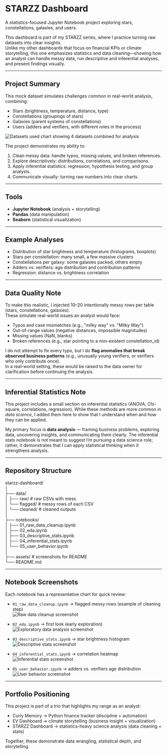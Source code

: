 # STARZZ Dashboard  

A statistics-focused Jupyter Notebook project exploring stars, constellations, galaxies, and users.  

This dashboard is part of my STARZZ series, where I practice turning raw datasets into clear insights.  
Unlike my other dashboards that focus on financial KPIs or climate storytelling, this one emphasizes statistics and data cleaning—showing how an analyst can handle messy data, run descriptive and inferential analyses, and present findings visually.  

---

## Project Summary  

This mock dataset simulates challenges common in real-world analysis, combining:  

- Stars (brightness, temperature, distance, type)  
- Constellations (groupings of stars)  
- Galaxies (parent systems of constellations)  
- Users (adders and verifiers, with different roles in the process)  

![Datasets used chart showing 4 datasets combined for analysis](assets/schema.png)  

The project demonstrates my ability to:  

1. Clean messy data: handle typos, missing values, and broken references.  
2. Explore descriptively: distributions, correlations, and comparisons.  
3. Apply inferential statistics: regression, hypothesis testing, and group analysis.  
4. Communicate visually: turning raw numbers into clear charts.  

---

## Tools  

- **Jupyter Notebook** (analysis + storytelling)  
- **Pandas** (data manipulation)  
- **Seaborn** (statistical visualization)  

---

## Example Analyses  

- Distribution of star brightness and temperature (histograms, boxplots)  
- Stars per constellation: many small, a few massive clusters  
- Constellations per galaxy: some galaxies packed, others empty  
- Adders vs. verifiers: age distribution and contribution patterns  
- Regression: distance vs. brightness correlation  

---

## Data Quality Note  

To make this realistic, I injected 10–20 intentionally messy rows per table (stars, constellations, galaxies).  
These simulate real-world issues an analyst would face:  

- Typos and case mismatches (e.g., "milky way" vs. "Milky Way")  
- Out-of-range values (negative distances, impossible magnitudes)  
- Missing values (NaN, blanks)  
- Broken references (e.g., star pointing to a non-existent constellation_id)  

I do not attempt to fix every typo, but I do **flag anomalies that break observed business patterns** (e.g., unusually young verifiers, or verifiers who only contribute once).  
In a real-world setting, these would be raised to the data owner for clarification before continuing the analysis.  

---

## Inferential Statistics Note  

This project includes a small section on inferential statistics (ANOVA, Chi-square, correlations, regression). While these methods are more common in *data science*, I added them here to show that I understand when and how they can be applied.  

My primary focus is **data analysis** — framing business problems, exploring data, uncovering insights, and communicating them clearly. The inferential stats notebook is not meant to suggest I’m pursuing a data science role; rather, it demonstrates that I can apply statistical thinking when it strengthens analysis.  

---

## Repository Structure  

starzz-dashboard/  
│  
├── data/  
│   ├── raw/             # raw CSVs with mess  
│   └── flagged/         # messy rows of each CSV  
│   └── cleaned/         # cleaned outputs  
│  
├── notebooks/  
│   ├── 01_raw_data_cleanup.ipynb  
│   ├── 02_eda.ipynb  
│   ├── 03_descriptive_stats.ipynb  
│   ├── 04_inferential_stats.ipynb  
│   └── 05_user_behavior.ipynb  
│  
├── assets/              # screenshots for README  
└── README.md  

---

## Notebook Screenshots  

Each notebook has a representative chart for quick review:  

- `01_raw_data_cleanup.ipynb` → flagged messy rows (example of cleaning step)  
  ![Raw data cleanup screenshot](assets/01_raw_data_cleanup.png)  

- `02_eda.ipynb` → first look (early exploration)  
  ![Exploratory data analysis screenshot](assets/02_eda.png)  

- `03_descriptive_stats.ipynb` → star brightness histogram
  ![Descriptive stats screenshot](assets/03_StarBrightness.png)  

- `04_inferential_stats.ipynb` → correlation heatmap  
  ![Inferential stats screenshot](assets/04_PearsonCorrelations.png)  

- `05_user_behavior.ipynb` → adders vs. verifiers age distribution  
  ![User behavior screenshot](assets/05_AddersvsVerifiersAll_cleaned.png)  

---

## Portfolio Positioning  

This project is part of a trio that highlights my range as an analyst:  

- Curly Memory → Python finance tracker (discipline + automation)  
- EV Dashboard → climate storytelling (business insight + visualization)  
- STARZZ Dashboard → statistics-heavy science analysis (data cleaning + stats)  

Together, these demonstrate data wrangling, statistical depth, and storytelling.  
